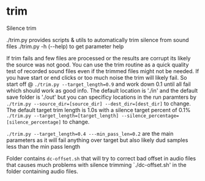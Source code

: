 # trim
Silence trim

./trim.py provides scripts & utils to automatically trim silence from sound files ./trim.py -h (--help) to get parameter help

If trim fails and few files are processed or the results are corrupt its likely the source was not good.
You can use the trim routine as a quick quality test of recorded sound files even if the trimmed files might not be needed.
If you have start or end clicks or too much noise the trim will likely fail.
So start off @ `./trim.py --target_length=0.9` and work down 0.1 until all fail which should work as good info.
The default location is './in' and the default save folder is './out' but you can specificy locations in the run paramters by
`./trim.py --source_dir=[source_dir] --dest_dir=[dest_dir]` to change.
The default target trim length is 1.0s with a silence target percent of 0.1%
`./trim.py --target_length=[target_length] --silence_percentage=[silence_percentage]` to change.

`./trim.py --target_length=0.4 ---min_pass_len=0.2` are the main parameters as it will fail anything over target but also likely dud samples less than the min pass length


Folder contains `dc-offset.sh` that will try to correct bad offset in audio files that causes much problems with silence trimming `./dc-offset.sh' in the folder containing audio files.






